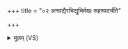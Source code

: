 +++
title = "०२ अनवद्यैरभिद्युभिर्मखः सहस्वदर्चति"

+++
<details><summary>मूलम् (VS)</summary>

अ॑नव॒द्यैर॒भिद्यु॑भिर्म॒खः सह॑स्वदर्चति। ग॒णैरिन्द्र॑स्य॒ काम्यैः॑ ॥
</details>